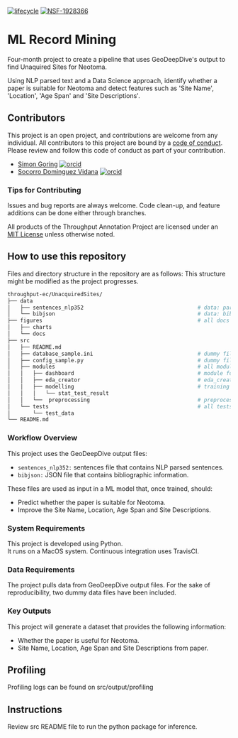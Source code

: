 [![lifecycle](https://img.shields.io/badge/lifecycle-experimental-orange.svg)](https://www.tidyverse.org/lifecycle/#experimental)
[![NSF-1928366](https://img.shields.io/badge/NSF-1928366-blue.svg)](https://nsf.gov/awardsearch/showAward?AWD_ID=1928366)

# ML Record Mining

Four-month project to create a pipeline that uses GeoDeepDive's output to find Unaquired Sites for Neotoma.  

Using NLP parsed text and a Data Science approach, identify whether a paper is suitable for Neotoma and detect features such as 'Site Name', 'Location', 'Age Span' and 'Site Descriptions'.  


## Contributors

This project is an open project, and contributions are welcome from any individual.  All contributors to this project are bound by a [code of conduct](CODE_OF_CONDUCT.md).  Please review and follow this code of conduct as part of your contribution.

  * [Simon Goring](http://www.goring.org/) [![orcid](https://img.shields.io/badge/orcid-0000--0002--2700--4605-brightgreen.svg)](https://orcid.org/0000-0002-2700-4605)
  * [Socorro Dominguez Vidana](https://sedv8808.github.io/) [![orcid](https://img.shields.io/badge/orcid-0000--0002--7926--4935-brightgreen.svg)](https://orcid.org/0000-0002-7926-4935)


### Tips for Contributing

Issues and bug reports are always welcome.  Code clean-up, and feature additions can be done either through branches.

All products of the Throughput Annotation Project are licensed under an [MIT License](LICENSE) unless otherwise noted.

## How to use this repository

Files and directory structure in the repository are as follows:
This structure might be modified as the project progresses.

```bash
throughput-ec/UnacquiredSites/
├── data
│   ├── sentences_nlp352                                    # data: parsed sentences' dummy file for reproducibility
│   └── bibjson                                             # data: bibliography json dummy file for reproducibility
├── figures                                                 # all docs (md/pdf)
│   ├── charts
│   └── docs                       
├── src    
│   ├── README.md     
│   ├── database_sample.ini                                 # dummy file to show the format for your ini file
│   ├── config_sample.py                                    # dummy file to show the format for your config file
│   ├── modules                                             # all modules for the package
│   │   ├── dashboard                                       # module for dashboard
│   │   ├── eda_creator                                     # eda_creator for Jupyter Notebook files
│   │   ├── modelling                                       # training script
│   │   │   └── stat_test_result
│   │   └──  preprocessing                                  # preprocessing of the data modules
│   └── tests                                               # all tests for the modules
│       └── test_data
└── README.md
```

### Workflow Overview

This project uses the GeoDeepDive output files:
* `sentences_nlp352:` sentences file that contains NLP parsed sentences.
* `bibjson:` JSON file that contains bibliographic information.

These files are used as input in a ML model that, once trained, should:
* Predict whether the paper is suitable for Neotoma.
* Improve the Site Name, Location, Age Span and Site Descriptions.


### System Requirements

This project is developed using Python.  
It runs on a MacOS system.
Continuous integration uses TravisCI.

### Data Requirements

The project pulls data from GeoDeepDive output files.
For the sake of reproducibility, two dummy data files have been included.


### Key Outputs

This project will generate a dataset that provides the following information:
* Whether the paper is useful for Neotoma.
* Site Name, Location, Age Span and Site Descriptions from paper.

##  Profiling
Profiling logs can be found on 
src/output/profiling


## Instructions
Review src README file to run the python package for inference.
